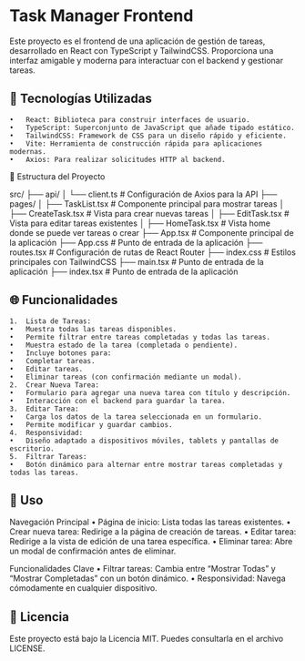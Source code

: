 # Task Manager Frontend

Este proyecto es el frontend de una aplicación de gestión de tareas, desarrollado en React con TypeScript y TailwindCSS. Proporciona una interfaz amigable y moderna para interactuar con el backend y gestionar tareas.

## 🚀 Tecnologías Utilizadas

	•	React: Biblioteca para construir interfaces de usuario.
	•	TypeScript: Superconjunto de JavaScript que añade tipado estático.
	•	TailwindCSS: Framework de CSS para un diseño rápido y eficiente.
	•	Vite: Herramienta de construcción rápida para aplicaciones modernas.
	•	Axios: Para realizar solicitudes HTTP al backend.

 📂 Estructura del Proyecto

 src/
├── api/
│   └── client.ts       # Configuración de Axios para la API
├── pages/
│   ├── TaskList.tsx    # Componente principal para mostrar tareas
│   ├── CreateTask.tsx  # Vista para crear nuevas tareas
│   ├── EditTask.tsx    # Vista para editar tareas existentes
│   ├── HomeTask.tsx    # Vista home donde se puede ver tareas o crear
├── App.tsx             # Componente principal de la aplicación
├── App.css            # Punto de entrada de la aplicación
├── routes.tsx          # Configuración de rutas de React Router
├── index.css           # Estilos principales con TailwindCSS
├── main.tsx            # Punto de entrada de la aplicación
├── index.tsx            # Punto de entrada de la aplicación

## 🌐 Funcionalidades

	1.	Lista de Tareas:
	•	Muestra todas las tareas disponibles.
	•	Permite filtrar entre tareas completadas y todas las tareas.
	•	Muestra estado de la tarea (completada o pendiente).
	•	Incluye botones para:
	•	Completar tareas.
	•	Editar tareas.
	•	Eliminar tareas (con confirmación mediante un modal).
	2.	Crear Nueva Tarea:
	•	Formulario para agregar una nueva tarea con título y descripción.
	•	Interacción con el backend para guardar la tarea.
	3.	Editar Tarea:
	•	Carga los datos de la tarea seleccionada en un formulario.
	•	Permite modificar y guardar cambios.
	4.	Responsividad:
	•	Diseño adaptado a dispositivos móviles, tablets y pantallas de escritorio.
	5.	Filtrar Tareas:
	•	Botón dinámico para alternar entre mostrar tareas completadas y todas las tareas.

 ## 📖 Uso

 Navegación Principal
	•	Página de inicio: Lista todas las tareas existentes.
	•	Crear nueva tarea: Redirige a la página de creación de tareas.
	•	Editar tarea: Redirige a la vista de edición de una tarea específica.
	•	Eliminar tarea: Abre un modal de confirmación antes de eliminar.

Funcionalidades Clave
	•	Filtrar tareas: Cambia entre “Mostrar Todas” y “Mostrar Completadas” con un botón dinámico.
	•	Responsividad: Navega cómodamente en cualquier dispositivo.

 ## 📝 Licencia

 Este proyecto está bajo la Licencia MIT. Puedes consultarla en el archivo LICENSE.
